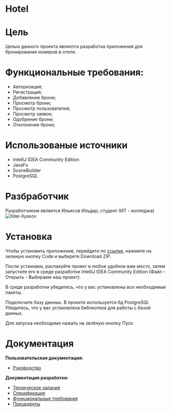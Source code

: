 # Hotel

# Цель
Целью данного проекта является разработка приложения для бронирования номеров в отеле.

# Функциональные требования:
*	Авторизация;
*	Регистрация;
*	Добавление брони;
*	Просмотр брони;
*	Просмотр пользователей;
*	Просмотр заявок;
*	Одобрение брони;
*	Отклонение брони;


# Использованые источники
* IntelliJ IDEA Community Edition
* JavaFx
* SceneBuilder
* PostgreSQL

# Разбработчик
Разработчиком является Ильясов Ильдар, студент (ИТ - колледжа) ![Ildar-Ilyasov](https://github.com/Ildar-Ilyasov)

# Установка
Чтобы установить приложение, перейдите по [ссылке]((https://github.com/Ildar-Ilyasov/Hotel/tree/reliz)), нажмите на зеленую кнопку Code и выберете Download ZIP.

После установки, распакуйте проект в любое удобное вам место, затем запустите его в среде разработки IntelliJ IDEA Community Edition (Файл - Открыть - Выбираем наш проект).

В среде разработки убедитесь, что у вас установлены все необходимые пакеты.

Подключите базу данных. В проекте используется бд PostgreSQl. Убедитесь, что у вас установлена библиотека для работы с базой данных.

Для запуска необходимо нажать на зелёную кнопку Пуск

# Документация

<b>Пользовательская документация:</b>
* [Руководство](https://github.com/Ildar-Ilyasov/Hotel/wiki/‐13.-Руководство-пользователя)


<b>Документация разработки:</b>

* [Техническое задание](https://github.com/Ildar-Ilyasov/Hotel/wiki/1.-Техническое-задание)
* [Спецификация](https://github.com/Ildar-Ilyasov/Hotel/wiki/3.-Спецификация)
* [Функциональные требования](https://github.com/Ildar-Ilyasov/Hotel/wiki/2.-Требования)
* [Прецеденты](https://github.com/Ildar-Ilyasov/Hotel/wiki/4.-Прецеденты)
